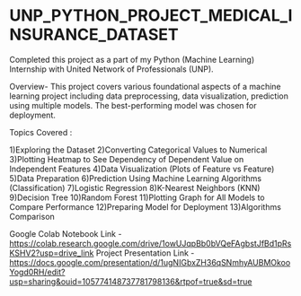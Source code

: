 # UNP_PYTHON_PROJECT_MEDICAL_INSURANCE_DATASET

Completed this project as a part of my Python (Machine Learning) Internship with United Network of Professionals (UNP).

Overview- This project covers various foundational aspects of a machine learning project including data preprocessing, data visualization, prediction using multiple models. The best-performing model was chosen for deployment.

Topics Covered :

1)Exploring the Dataset 2)Converting Categorical Values to Numerical 3)Plotting Heatmap to See Dependency of Dependent Value on Independent Features 4)Data Visualization (Plots of Feature vs Feature) 5)Data Preparation 6)Prediction Using Machine Learning Algorithms (Classification) 7)Logistic Regression 8)K-Nearest Neighbors (KNN) 9)Decision Tree 10)Random Forest 11)Plotting Graph for All Models to Compare Performance 12)Preparing Model for Deployment 13)Algorithms Comparison

Google Colab Notebook Link - https://colab.research.google.com/drive/1owUJqpBb0bVQeFAgbstJfBd1pRsKSHV2?usp=drive_link 
Project Presentation Link - https://docs.google.com/presentation/d/1ugNIGbxZH36qSNmhyAUBMOkooYogd0RH/edit?usp=sharing&ouid=105774148737781798136&rtpof=true&sd=true
